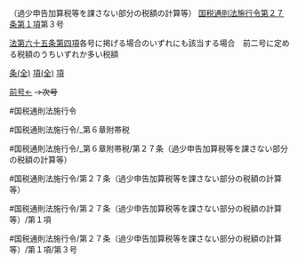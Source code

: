 （過少申告加算税等を課さない部分の税額の計算等）
[国税通則法施行令第２７条第１項](国税通則法施行＿令＿第２７条第１項)第３号

[法第六十五条第四項](国税通則法＿＿＿＿＿第６５条第４項)各号に掲げる場合のいずれにも該当する場合　前二号に定める税額のうちいずれか多い税額

[条(全)](国税通則法施行＿令＿第２７条_.md)    [項(全)](国税通則法施行＿令＿第２７条第１項_.md)    [項](国税通則法施行＿令＿第２７条第１項.md)

[前号←](国税通則法施行＿令＿第２７条第１項第２号.md)  ~~→次号~~

#国税通則法施行令

#国税通則法施行令/_第６章附帯税

#国税通則法施行令/_第６章附帯税/第２７条（過少申告加算税等を課さない部分の税額の計算等）

#国税通則法施行令/第２７条（過少申告加算税等を課さない部分の税額の計算等）

#国税通則法施行令/第２７条（過少申告加算税等を課さない部分の税額の計算等）/第１項

#国税通則法施行令/第２７条（過少申告加算税等を課さない部分の税額の計算等）/第１項/第３号

